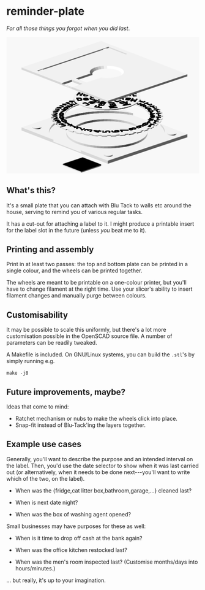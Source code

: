# reminder-plate

_For all those things you forgot when you did last_.

![explosion view](imgs/explosion_view.png "The model, exploded")

## What's this?

It's a small plate that you can attach with Blu Tack to walls etc around the house, serving to remind you of various regular tasks.

It has a cut-out for attaching a label to it. I might produce a printable insert for the label slot in the future (unless _you_ beat me to it).


## Printing and assembly

Print in at least two passes: the top and bottom plate can be printed in a single colour, and the wheels can be printed together.

The wheels are meant to be printable on a one-colour printer, but you'll have to change filament at the right time. Use your slicer's ability to insert filament changes and manually purge between colours.


## Customisability

It may be possible to scale this uniformly, but there's a lot more customisation possible in the OpenSCAD source file. A number of parameters can be readily tweaked.

A Makefile is included. On GNU/Linux systems, you can build the `.stl`'s by simply running e.g.
```
make -j8
```


## Future improvements, maybe?

Ideas that come to mind:

- Ratchet mechanism or nubs to make the wheels click into place.
- Snap-fit instead of Blu-Tack'ing the layers together.


## Example use cases

Generally, you'll want to describe the purpose and an intended interval on the label. Then, you'd use the date selector to show when it was last carried out (or alternatively, when it needs to be done next---you'll want to write which of the two, on the label).

- When was the {fridge,cat litter box,bathroom,garage,...} cleaned last?

- When is next date night?

- When was the box of washing agent opened?

Small businesses may have purposes for these as well:

- When is it time to drop off cash at the bank again?

- When was the office kitchen restocked last?

- When was the men's room inspected last? (Customise months/days into hours/minutes.)


... but really, it's up to your imagination.
